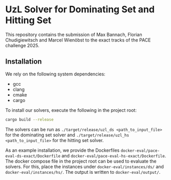 # UzL Solver for Dominating Set and Hitting Set

This repository contains the submission of Max Bannach, Florian Chudigiewitsch and Marcel Wienöbst to the exact tracks of the PACE challenge 2025.

## Installation

We rely on the following system dependencies:

- gcc
- clang
- cmake
- cargo

To install our solvers, execute the following in the project root:
```bash
cargo build --release
```

The solvers can be run as `./target/release/uzl_ds <path_to_input_file>` for the dominating set solver and `./target/release/uzl_hs  <path_to_input_file>` for the hitting set solver.

As an example installation, we provide the Dockerfiles `docker-eval/pace-eval-ds-exact/Dockerfile` and `docker-eval/pace-eval-hs-exact/Dockerfile`. The docker compose file in the project root can be used to evaluate the solvers. For this, place the instances under ```docker-eval/instances/ds/``` and ```docker-eval/instances/hs/```. The output is written to ```docker-eval/output/```.
